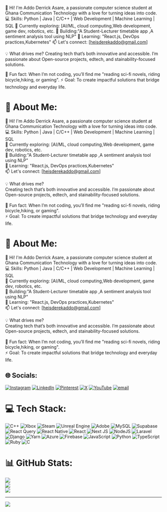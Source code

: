 👋 Hi! I'm Addo Derrick Asare, a passionate computer science student at Ghana Communication Technology with a love for turning ideas into code.
💻 Skills: Python | Java | C/C++ | Web Development | Machine Learning | SQL
🔭 Currently exploring: [AI/ML, cloud computing,Web development, game dev, robotics, etc.
🚀 Building:"A Student-Lecturer timetable app ,A sentiment analysis tool using NLP"
🌱 Learning: "React.js, DevOps practices,Kubernetes"
📫 Let's connect: [heisderekaddo@gmail.com]

💡 What drives me?
Creating tech that’s both innovative and accessible. I’m passionate about Open-source projects, edtech, and stainability-focused solutions.

🌟 Fun fact: When I’m not coding, you’ll find me "reading sci-fi novels, riding bicycle,hiking, or gaming".
⚡ Goal: To create impactful solutions that bridge technology and everyday life.
# 💫 About Me:
👋 Hi! I'm Addo Derrick Asare, a passionate computer science student at Ghana Communication Technology with a love for turning ideas into code.<br>💻 Skills: Python | Java | C/C++ | Web Development | Machine Learning | SQL<br>🔭 Currently exploring: [AI/ML, cloud computing,Web development, game dev, robotics, etc.<br>🚀 Building:"A Student-Lecturer timetable app ,A sentiment analysis tool using NLP"<br>🌱 Learning: "React.js, DevOps practices,Kubernetes"<br>📫 Let's connect: [heisderekaddo@gmail.com]<br><br>💡 What drives me?<br>Creating tech that’s both innovative and accessible. I’m passionate about Open-source projects, edtech, and stainability-focused solutions.<br><br>🌟 Fun fact: When I’m not coding, you’ll find me "reading sci-fi novels, riding bicycle,hiking, or gaming".<br>⚡ Goal: To create impactful solutions that bridge technology and everyday life.<br>

# 💫 About Me:
👋 Hi! I'm Addo Derrick Asare, a passionate computer science student at Ghana Communication Technology with a love for turning ideas into code.<br>💻 Skills: Python | Java | C/C++ | Web Development | Machine Learning | SQL<br>🔭 Currently exploring: [AI/ML, cloud computing,Web development, game dev, robotics, etc.<br>🚀 Building:"A Student-Lecturer timetable app ,A sentiment analysis tool using NLP"<br>🌱 Learning: "React.js, DevOps practices,Kubernetes"<br>📫 Let's connect: [heisderekaddo@gmail.com]<br><br>💡 What drives me?<br>Creating tech that’s both innovative and accessible. I’m passionate about Open-source projects, edtech, and stainability-focused solutions.<br><br>🌟 Fun fact: When I’m not coding, you’ll find me "reading sci-fi novels, riding bicycle,hiking, or gaming".<br>⚡ Goal: To create impactful solutions that bridge technology and everyday life.<br>


## 🌐 Socials:
[![Instagram](https://img.shields.io/badge/Instagram-%23E4405F.svg?logo=Instagram&logoColor=white)](https://instagram.com/he.isderek) [![LinkedIn](https://img.shields.io/badge/LinkedIn-%230077B5.svg?logo=linkedin&logoColor=white)](https://linkedin.com/in/arcyheidi) [![Pinterest](https://img.shields.io/badge/Pinterest-%23E60023.svg?logo=Pinterest&logoColor=white)](https://pinterest.com/Arcyheidi) [![X](https://img.shields.io/badge/X-black.svg?logo=X&logoColor=white)](https://x.com/@heiswinxgate) [![YouTube](https://img.shields.io/badge/YouTube-%23FF0000.svg?logo=YouTube&logoColor=white)](https://youtube.com/@Heis.derek) [![email](https://img.shields.io/badge/Email-D14836?logo=gmail&logoColor=white)](mailto:heisderekaddo@gmail.com) 

# 💻 Tech Stack:
![C++](https://img.shields.io/badge/c++-%2300599C.svg?style=for-the-badge&logo=c%2B%2B&logoColor=white) ![Xbox](https://img.shields.io/badge/xbox-%23107C10.svg?style=for-the-badge&logo=xbox&logoColor=white) ![Steam](https://img.shields.io/badge/steam-%23000000.svg?style=for-the-badge&logo=steam&logoColor=white) ![Unreal Engine](https://img.shields.io/badge/unrealengine-%23313131.svg?style=for-the-badge&logo=unrealengine&logoColor=white) ![Adobe](https://img.shields.io/badge/adobe-%23FF0000.svg?style=for-the-badge&logo=adobe&logoColor=white) ![MySQL](https://img.shields.io/badge/mysql-4479A1.svg?style=for-the-badge&logo=mysql&logoColor=white) ![Supabase](https://img.shields.io/badge/Supabase-3ECF8E?style=for-the-badge&logo=supabase&logoColor=white) ![React Query](https://img.shields.io/badge/-React%20Query-FF4154?style=for-the-badge&logo=react%20query&logoColor=white) ![React Native](https://img.shields.io/badge/react_native-%2320232a.svg?style=for-the-badge&logo=react&logoColor=%2361DAFB) ![React](https://img.shields.io/badge/react-%2320232a.svg?style=for-the-badge&logo=react&logoColor=%2361DAFB) ![Next JS](https://img.shields.io/badge/Next-black?style=for-the-badge&logo=next.js&logoColor=white) ![NodeJS](https://img.shields.io/badge/node.js-6DA55F?style=for-the-badge&logo=node.js&logoColor=white) ![Laravel](https://img.shields.io/badge/laravel-%23FF2D20.svg?style=for-the-badge&logo=laravel&logoColor=white) ![Django](https://img.shields.io/badge/django-%23092E20.svg?style=for-the-badge&logo=django&logoColor=white) ![Yarn](https://img.shields.io/badge/yarn-%232C8EBB.svg?style=for-the-badge&logo=yarn&logoColor=white) ![Azure](https://img.shields.io/badge/azure-%230072C6.svg?style=for-the-badge&logo=microsoftazure&logoColor=white) ![Firebase](https://img.shields.io/badge/firebase-%23039BE5.svg?style=for-the-badge&logo=firebase) ![JavaScript](https://img.shields.io/badge/javascript-%23323330.svg?style=for-the-badge&logo=javascript&logoColor=%23F7DF1E) ![Python](https://img.shields.io/badge/python-3670A0?style=for-the-badge&logo=python&logoColor=ffdd54) ![TypeScript](https://img.shields.io/badge/typescript-%23007ACC.svg?style=for-the-badge&logo=typescript&logoColor=white) ![Ruby](https://img.shields.io/badge/ruby-%23CC342D.svg?style=for-the-badge&logo=ruby&logoColor=white) ![C](https://img.shields.io/badge/c-%2300599C.svg?style=for-the-badge&logo=c&logoColor=white)
# 📊 GitHub Stats:
![](https://github-readme-stats.vercel.app/api?username=arcyheidi&theme=dark&hide_border=false&include_all_commits=true&count_private=true)<br/>
![](https://nirzak-streak-stats.vercel.app/?user=arcyheidi&theme=dark&hide_border=false)<br/>
![](https://github-readme-stats.vercel.app/api/top-langs/?username=arcyheidi&theme=dark&hide_border=false&include_all_commits=true&count_private=true&layout=compact)

---
[![](https://visitcount.itsvg.in/api?id=arcyheidi&icon=10&color=1)](https://visitcount.itsvg.in)

<!-- Proudly created with GPRM ( https://gprm.itsvg.in ) -->
